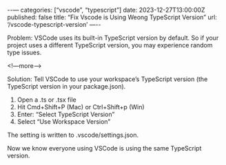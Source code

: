 --—
categories: [“vscode”, “typescript”]
date: 2023-12-27T13:00:00Z
published: false
title: “Fix Vscode is Using Weong TypeScript Version”
url: ‘/vscode-typescript-version’
—--

Problem: VSCode uses its built-in TypeScript version by default. So if your project uses a different TypeScript version, you may experience random type issues.

<!—more—>

Solution: Tell VSCode to use your workspace’s TypeScript version (the TypeScript version in your package.json).

1. Open a .ts or .tsx file
2. Hit Cmd+Shift+P (Mac) or Ctrl+Shift+p (Win)
3. Enter: “Select TypeScript Version”
4. Select “Use Workspace Version”

The setting is written to .vscode/settings.json.

Now we know everyone using VSCode is using the same TypeScript version. 

